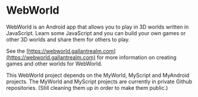 # WebWorld

WebWorld is an Android app that allows you to play in 3D worlds written in JavaScript.  Learn some JavaScript and you can build your own games or other 3D worlds and share them for others to play.

See the [https://webworld.gallantrealm.com](https://webworld.gallantrealm.com) for more information on creating games and other worlds for WebWorld.

This WebWorld project depends on the MyWorld, MyScript and MyAndroid projects.  The MyWorld and MyScript projects are currently in private Github repositories.  (Still cleaning them up in order to make them public.)